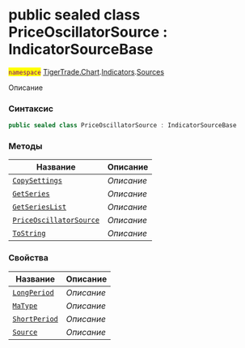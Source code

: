 
# public sealed class PriceOscillatorSource : IndicatorSourceBase
<mark style="color:purple;">`namespace`</mark> [TigerTrade.Chart](../../../TigerTrade.Chart.md).[Indicators](../../../TigerTrade.Chart/Indicators.md).[Sources](../../../TigerTrade.Chart/Indicators/Sources.md)



Описание

### Синтаксис
```csharp
public sealed class PriceOscillatorSource : IndicatorSourceBase
```


### Методы
| Название | Описание |
| --- | --- |
| [`CopySettings`](./PriceOscillatorSource.cs/Методы/CopySettings.md) | *Описание* |
| [`GetSeries`](./PriceOscillatorSource.cs/Методы/GetSeries.md) | *Описание* |
| [`GetSeriesList`](./PriceOscillatorSource.cs/Методы/GetSeriesList.md) | *Описание* |
| [`PriceOscillatorSource`](./PriceOscillatorSource.cs/Методы/PriceOscillatorSource.md) | *Описание* |
| [`ToString`](./PriceOscillatorSource.cs/Методы/ToString.md) | *Описание* |

### Свойства
| Название | Описание |
| --- | --- |
| [`LongPeriod`](./PriceOscillatorSource.cs/Свойства/LongPeriod.md) | *Описание* |
| [`MaType`](./PriceOscillatorSource.cs/Свойства/MaType.md) | *Описание* |
| [`ShortPeriod`](./PriceOscillatorSource.cs/Свойства/ShortPeriod.md) | *Описание* |
| [`Source`](./PriceOscillatorSource.cs/Свойства/Source.md) | *Описание* |



